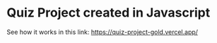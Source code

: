 # Quiz Project created in Javascript

See how it works in this link: https://quiz-project-gold.vercel.app/
